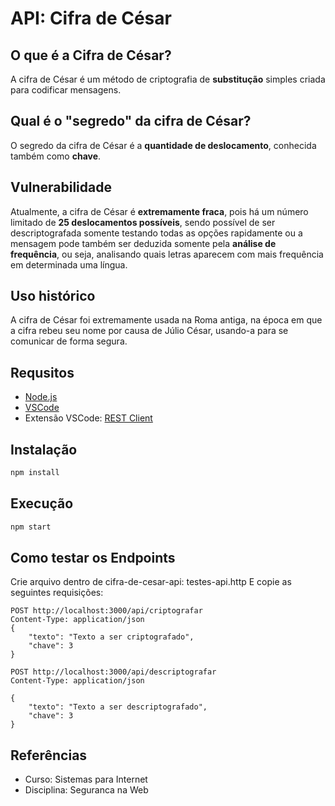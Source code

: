 # API: Cifra de César

## O que é a Cifra de César?
A cifra de César é um método de criptografia de **substitução** simples criada para codificar mensagens.

## Qual é o "segredo" da cifra de César?
O segredo da cifra de César é a **quantidade de deslocamento**, conhecida também como **chave**.

## Vulnerabilidade
Atualmente, a cifra de César é **extremamente fraca**, pois há um número limitado de **25 deslocamentos possíveis**, sendo possível de ser descriptografada somente testando todas as opções rapidamente ou a mensagem pode também ser deduzida somente pela **análise de frequência**, ou seja, analisando quais letras aparecem com mais frequência em determinada uma língua.

## Uso histórico
A cifra de César foi extremamente usada na Roma antiga, na época em que a cifra rebeu seu nome por causa de Júlio César, usando-a para se comunicar de forma segura.

## Requsitos
- [Node.js](https://nodejs.org/en)
- [VSCode](https://code.visualstudio.com/)
- Extensão VSCode: [REST Client](https://marketplace.visualstudio.com/items?itemName=humao.rest-client)

## Instalação
```bash
npm install
```

## Execução
```bash
npm start
```

## Como testar os Endpoints
Crie arquivo dentro de cifra-de-cesar-api: testes-api.http
E copie as seguintes requisições:
```http
POST http://localhost:3000/api/criptografar
Content-Type: application/json
{
    "texto": "Texto a ser criptografado",
    "chave": 3
}
```

```http
POST http://localhost:3000/api/descriptografar
Content-Type: application/json

{
    "texto": "Texto a ser descriptografado",
    "chave": 3
}
```

## Referências
- Curso: Sistemas para Internet
- Disciplina: Seguranca na Web
